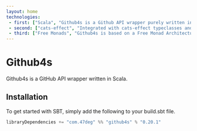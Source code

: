 ```yaml
---
layout: home
technologies:
 - first: ["Scala", "Github4s is a Github API wrapper purely written in Scala"]
 - second: ["cats-effect", "Integrated with cats-effect typeclasses and effect types"]
 - third: ["Free Monads", "Github4s is based on a Free Monad Architecture, which helps decoupling of program declaration from program interpretation"]
---
```


# Github4s

Github4s is a GitHub API wrapper written in Scala.

## Installation

To get started with SBT, simply add the following to your build.sbt file.

[comment]: # (Start Replace)

```scala
libraryDependencies += "com.47deg" %% "github4s" % "0.20.1"
```

[comment]: # (End Replace)
